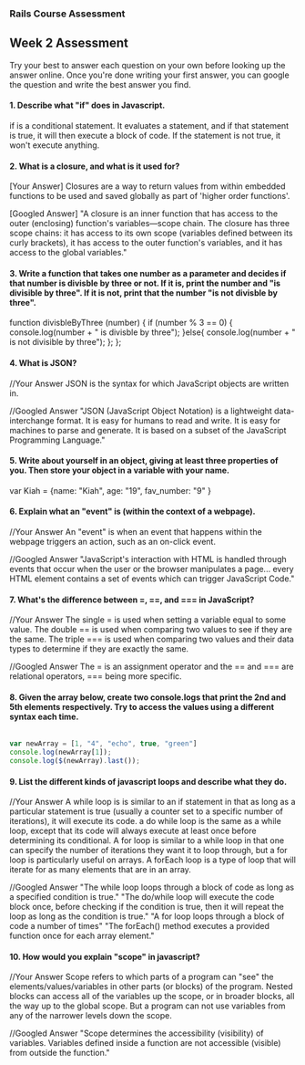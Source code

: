 ### Rails Course Assessment

## Week 2 Assessment

Try your best to answer each question on your own before looking up the answer online. Once you're done writing your first answer, you can google the question and write the best answer you find.

#### 1. Describe what "if" does in Javascript.
if is a conditional statement. It evaluates a statement, and if that statement is true, it will then execute a block of code. If the statement is not true, it won't execute anything.

#### 2. What is a closure, and what is it used for?
[Your Answer]
Closures are a way to return values from within embedded functions to be used and saved globally as part of 'higher order functions'.

[Googled Answer]
"A closure is an inner function that has access to the outer (enclosing) function's variables—scope chain. The closure has three scope chains: it has access to its own scope (variables defined between its curly brackets), it has access to the outer function's variables, and it has access to the global variables."

#### 3. Write a function that takes one number as a parameter and decides if that number is divisble by three or not. If it is, print the number and "is divisible by three". If it is not, print that the number "is not divisble by three".
function divisbleByThree (number) {
  if (number % 3 == 0) {
    console.log(number + " is divisble by three");
  }else{
    console.log(number + " is not divisible by three");
  };
};

#### 4. What is JSON?
//Your Answer
JSON is the syntax for which JavaScript objects are written in.

//Googled Answer
"JSON (JavaScript Object Notation) is a lightweight data-interchange format. It is easy for humans to read and write. It is easy for machines to parse and generate. It is based on a subset of the JavaScript Programming Language."

#### 5. Write about yourself in an object, giving at least three properties of you. Then store your object in a variable with your name.
var Kiah = {name: "Kiah", age: "19", fav_number: "9" }

#### 6. Explain what an "event" is (within the context of a webpage).
//Your Answer
An "event" is when an event that happens within the webpage triggers an action, such as an on-click event.

//Googled Answer
"JavaScript's interaction with HTML is handled through events that occur when the user or the browser manipulates a page... every HTML element contains a set of events which can trigger JavaScript Code."

#### 7. What's the difference between =, ==, and === in JavaScript?
//Your Answer
The single = is used when setting a variable equal to some value. The double == is used when comparing two values to see if they are the same. The triple === is used when comparing two values and their data types to determine if they are exactly the same.

//Googled Answer
The = is an assignment operator and the == and === are relational operators, === being more specific.

#### 8. Given the array below, create two console.logs that print the 2nd and 5th elements respectively. Try to access the values using a different syntax each time.

```js

var newArray = [1, "4", "echo", true, "green"]
console.log(newArray[1]);
console.log($(newArray).last());
```

#### 9. List the different kinds of javascript loops and describe what they do.
//Your Answer
A while loop is is similar to an if statement in that as long as a particular statement is true (usually a counter set to a specific number of iterations), it will execute its code.
a do while loop is the same as a while loop, except that its code will always execute at least once before determining its conditional.
A for loop is similar to a while loop in that one can specify the number of iterations they want it to loop through, but a for loop is particularly useful on arrays.
A forEach loop is a type of loop that will iterate for as many elements that are in an array.

//Googled Answer
"The while loop loops through a block of code as long as a specified condition is true."
"The do/while loop will execute the code block once, before checking if the condition is true, then it will repeat the loop as long as the condition is true."
"A for loop loops through a block of code a number of times"
"The forEach() method executes a provided function once for each array element."

#### 10. How would you explain "scope" in javascript?
//Your Answer
Scope refers to which parts of a program can "see" the elements/values/variables in other parts (or blocks) of the program. Nested blocks can access all of the variables up the scope, or in broader blocks, all the way up to the global scope. But a program can not use variables from any of the narrower levels down the scope.

//Googled Answer
"Scope determines the accessibility (visibility) of variables. Variables defined inside a function are not accessible (visible) from outside the function."
